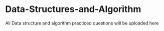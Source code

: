 # Data-Structures-and-Algorithm
All Data structure and algorithm practiced questions will be uploaded here
